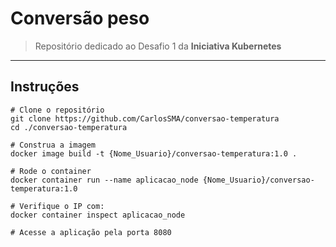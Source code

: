 # Conversão peso
> Repositório dedicado ao Desafio 1 da **Iniciativa Kubernetes**
---
## Instruções
```
# Clone o repositório
git clone https://github.com/CarlosSMA/conversao-temperatura
cd ./conversao-temperatura

# Construa a imagem
docker image build -t {Nome_Usuario}/conversao-temperatura:1.0 .

# Rode o container
docker container run --name aplicacao_node {Nome_Usuario}/conversao-temperatura:1.0

# Verifique o IP com:
docker container inspect aplicacao_node

# Acesse a aplicação pela porta 8080
```